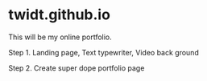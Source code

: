 # twidt.github.io

This will be my online portfolio.

Step 1. Landing page, Text typewriter, Video back ground

Step 2. Create super dope portfolio page

